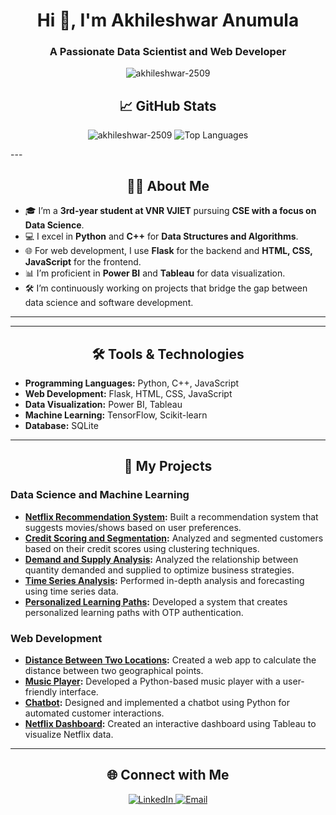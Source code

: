<h1 align="center">Hi 👋, I'm Akhileshwar Anumula</h1>
<h3 align="center">A Passionate Data Scientist and Web Developer</h3>

<p align="center">
  <img src="https://komarev.com/ghpvc/?username=akhileshwar-2509&label=Profile%20views&color=0e75b6&style=flat" alt="akhileshwar-2509" />
</p>


<h2 align="center">📈 GitHub Stats</h2>

<p align="center">
  <img src="https://github-readme-stats.vercel.app/api?username=akhileshwar-2509&show_icons=true&theme=radical" alt="akhileshwar-2509" />
  <img src="https://github-readme-stats.vercel.app/api/top-langs/?username=akhileshwar-2509&layout=compact&theme=radical" alt="Top Languages" />
</p>
---

<h2 align="center">👨‍💻 About Me</h2>

- 🎓 I’m a **3rd-year student at VNR VJIET** pursuing **CSE with a focus on Data Science**.
- 💻 I excel in **Python** and **C++** for **Data Structures and Algorithms**.
- 🌐 For web development, I use **Flask** for the backend and **HTML, CSS, JavaScript** for the frontend.
- 📊 I’m proficient in **Power BI** and **Tableau** for data visualization.
- 🛠 I’m continuously working on projects that bridge the gap between data science and software development.


---

---

<h2 align="center">🛠 Tools & Technologies</h2>

- **Programming Languages:** Python, C++, JavaScript
- **Web Development:** Flask, HTML, CSS, JavaScript
- **Data Visualization:** Power BI, Tableau
- **Machine Learning:** TensorFlow, Scikit-learn
- **Database:** SQLite

---

<h2 align="center">🚀 My Projects</h2>

### Data Science and Machine Learning
- **[Netflix Recommendation System](https://github.com/akhileshwar-2509/Netflix-Recommendation-System):** Built a recommendation system that suggests movies/shows based on user preferences.
- **[Credit Scoring and Segmentation](https://github.com/akhileshwar-2509/Credit-Scoring-and-Segmentation):** Analyzed and segmented customers based on their credit scores using clustering techniques.
- **[Demand and Supply Analysis](https://github.com/akhileshwar-2509/Demand-and-supply-analysis):** Analyzed the relationship between quantity demanded and supplied to optimize business strategies.
- **[Time Series Analysis](https://github.com/akhileshwar-2509/Time-Series-Analysis):** Performed in-depth analysis and forecasting using time series data.
- **[Personalized Learning Paths](https://github.com/akhileshwar-2509/Personalised_learning_paths):** Developed a system that creates personalized learning paths with OTP authentication.

### Web Development
- **[Distance Between Two Locations](https://github.com/akhileshwar-2509/Distance-Between-Two-Locations):** Created a web app to calculate the distance between two geographical points.
- **[Music Player](https://github.com/akhileshwar-2509/Music-player):** Developed a Python-based music player with a user-friendly interface.
- **[Chatbot](https://github.com/akhileshwar-2509/Chatbot):** Designed and implemented a chatbot using Python for automated customer interactions.
- **[Netflix Dashboard](https://github.com/akhileshwar-2509/Netflix-Dashboard):** Created an interactive dashboard using Tableau to visualize Netflix data.



---

<h2 align="center">🌐 Connect with Me</h2>

<p align="center">
  <a href="https://www.linkedin.com/in/akhileshwar-anumula-8a2760252/" target="_blank">
    <img src="https://img.shields.io/badge/-LinkedIn-blue?style=for-the-badge&logo=Linkedin&logoColor=white" alt="LinkedIn" />
  </a>
  <a href="mailto:akhileshwaranumula2509@gmail.com" target="_blank">
    <img src="https://img.shields.io/badge/-Email-red?style=for-the-badge&logo=Gmail&logoColor=white" alt="Email" />
  </a>
</p>
